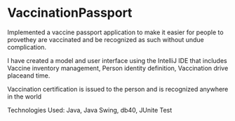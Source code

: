 # VaccinationPassport

Implemented a vaccine passport application to make it easier for people to provethey are vaccinated and be recognized as such without undue complication.

I have created a model and user interface using the IntelliJ IDE that includes Vaccine inventory management, Person identity definition, Vaccination drive placeand time.

Vaccination certification is issued to the person and is recognized anywhere in the world

Technologies Used: Java, Java Swing, db40, JUnite Test




